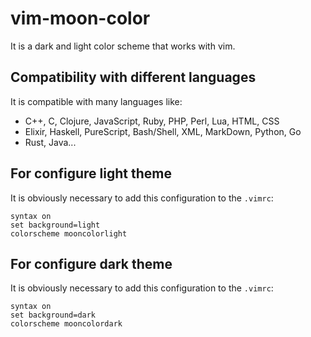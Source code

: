 # vim-moon-color
It is a dark and light color scheme that works with vim.

## Compatibility with different languages
It is compatible with many languages like: 
- C++, C, Clojure, JavaScript, Ruby, PHP, Perl, Lua, HTML, CSS
- Elixir, Haskell, PureScript, Bash/Shell, XML, MarkDown, Python, Go
- Rust, Java...

## For configure light theme
It is obviously necessary to add this configuration to the `.vimrc`:
```VimL
syntax on
set background=light
colorscheme mooncolorlight
```
## For configure dark theme
It is obviously necessary to add this configuration to the `.vimrc`:
```VimL
syntax on
set background=dark
colorscheme mooncolordark
```
